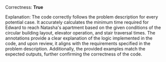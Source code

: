 Correctness: **True**

Explanation: 
The code correctly follows the problem description for every potential case. It accurately calculates the minimum time required for Edward to reach Natasha's apartment based on the given conditions of the circular building layout, elevator operation, and stair traversal times. The annotations provide a clear explanation of the logic implemented in the code, and upon review, it aligns with the requirements specified in the problem description. Additionally, the provided examples match the expected outputs, further confirming the correctness of the code.